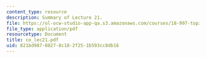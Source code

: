 ```yaml
---
content_type: resource
description: Summary of Lecture 21.
file: https://ol-ocw-studio-app-qa.s3.amazonaws.com/courses/18-997-topics-in-combinatorial-optimization-spring-2004/821bd98708278c182f251b593cc8db16_co_lec21.pdf
file_type: application/pdf
resourcetype: Document
title: co_lec21.pdf
uid: 821bd987-0827-8c18-2f25-1b593cc8db16
---
```

